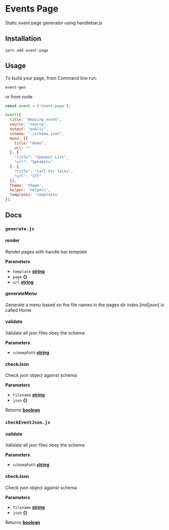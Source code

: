 # Events Page

Static event page generator using handlebar.js

## Installation

    yarn add event-page

## Usage

To build your page, from Command line run:

    event-gen

or from node

```javascript
const event = ('event-page');

event({
  title: "Amazing event",
  source: "source",
  output: "public",
  schema: "./schema.json",
  menu: [{
    title: "Home",
    url: ""
  }, {
    "title": "Speaker List",
    "url": "Speakers"
  }, {
    "title": "Call For Talks",
    "url": "CFT"
  }],
  theme: 'theme',
  helper: 'helpers',
  templates: 'templates'
});
```

## Docs

### `generate.js`

<!-- Generated by documentation.js. Update this documentation by updating the source code. -->

#### render

Render pages with handle bar template

**Parameters**

-   `template` **[string](https://developer.mozilla.org/en-US/docs/Web/JavaScript/Reference/Global_Objects/String)** 
-   `page` **{}** 
-   `url` **[string](https://developer.mozilla.org/en-US/docs/Web/JavaScript/Reference/Global_Objects/String)** 

#### generateMenu

Generate a menu based on the file names in the pages dir
index.[md|json] is called Home

#### validate

Validate all json files obey  the schema

**Parameters**

-   `schemaPath` **[string](https://developer.mozilla.org/en-US/docs/Web/JavaScript/Reference/Global_Objects/String)** 

#### checkJson

Check json object against schema

**Parameters**

-   `filename` **[string](https://developer.mozilla.org/en-US/docs/Web/JavaScript/Reference/Global_Objects/String)** 
-   `json` **{}** 

Returns **[boolean](https://developer.mozilla.org/en-US/docs/Web/JavaScript/Reference/Global_Objects/Boolean)** 

### `checkEventJson.js`

<!-- Generated by documentation.js. Update this documentation by updating the source code. -->

#### validate

Validate all json files obey  the schema

**Parameters**

-   `schemaPath` **[string](https://developer.mozilla.org/en-US/docs/Web/JavaScript/Reference/Global_Objects/String)** 

#### checkJson

Check json object against schema

**Parameters**

-   `filename` **[string](https://developer.mozilla.org/en-US/docs/Web/JavaScript/Reference/Global_Objects/String)** 
-   `json` **{}** 

Returns **[boolean](https://developer.mozilla.org/en-US/docs/Web/JavaScript/Reference/Global_Objects/Boolean)** 
